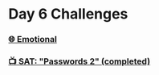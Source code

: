 # Day 6 Challenges  
### [🌐 Emotional](https://github.com/taywave/CTFs/main/Huntress/Challenges/Day6/day6.md)
### [📺 SAT: "Passwords 2" (completed)](https://github.com/taywave/CTFs/main/Huntress/Challenges/Day6/day6.md)
